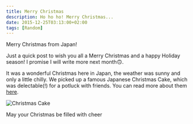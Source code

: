 ```yaml
---
title: Merry Christmas
description: Ho ho ho! Merry Christmas...
date: 2015-12-25T03:13:00+02:00
tags: [Random]
---
```

<div class="text-lg mt-2">
<p class="mb-2 font-extrabold text-red-500 underline uppercase">Merry Christmas from Japan!</p>

<p class="mt-2 mb-2">Just a quick post to wish you all a Merry Christmas and a happy Holiday season! I promise I will write more next month<span role="img" aria-label="upside-down face">&#128579;</span>.</p>

<p class="mt-2 mb-2">It was a wonderful Christmas here in Japan, the weather was sunny and only a little chilly. We picked up a famous Japanese Christmas Cake, which was delectable(!) for a potluck with friends. You can read more about them <a href="https://www.npr.org/sections/thesalt/2014/12/16/369830094/a-christmas-cake-that-isn-t-about-christmas-at-all" target="_blank" rel="noopener noreferrer" class="text-red-500 hover:bg-red-500 hover:text-white">here</a>.</p>

<img class="w-8/12 rounded-lg shadow-lg mx-auto" src="https://fallfish-tenkara-images.s3-us-west-1.amazonaws.com/Japanese+Christmas+Cake-Merry+Christmas-Jesus+is+the+reason+for+the+season.jpeg" alt="Christmas Cake" />

<p class="mt-2 mb-2">May your Christmas be filled with cheer</p>

</div>
